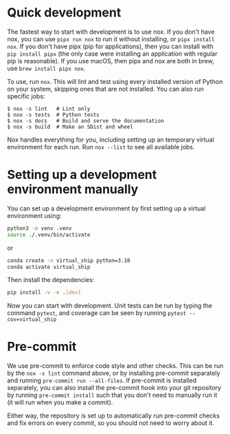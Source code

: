# Quick development

The fastest way to start with development is to use nox. If you don't have nox,
you can use `pipx run nox` to run it without installing, or `pipx install nox`.
If you don't have pipx (pip for applications), then you can install with
`pip install pipx` (the only case were installing an application with regular
pip is reasonable). If you use macOS, then pipx and nox are both in brew, use
`brew install pipx nox`.

To use, run `nox`. This will lint and test using every installed version of
Python on your system, skipping ones that are not installed. You can also run
specific jobs:

```console
$ nox -s lint   # Lint only
$ nox -s tests  # Python tests
$ nox -s docs   # Build and serve the documentation
$ nox -s build  # Make an SDist and wheel
```

Nox handles everything for you, including setting up an temporary virtual
environment for each run. Run `nox --list` to see all available jobs.

# Setting up a development environment manually

You can set up a development environment by first setting up a virtual environment using:

```bash
python3 -m venv .venv
source ./.venv/bin/activate
```

or

```bash
conda create -n virtual_ship python=3.10
conda activate virtual_ship
```

Then install the dependencies:

```bash
pip install -v -e .[dev]
```

Now you can start with development. Unit tests can be run by typing the command `pytest`, and coverage can be seen by running `pytest --cov=virtual_ship`

# Pre-commit

We use pre-commit to enforce code style and other checks. This can be run by the `nox -s lint` command above, or by installing pre-commit separately and running `pre-commit run --all-files`. If pre-commit is installed separately, you can also install the pre-commit hook into your git repository by running `pre-commit install` such that you don't need to manually run it (it will run when you make a commit).

Either way, the repository is set up to automatically run pre-commit checks and fix errors on every commit, so you should not need to worry about it.
